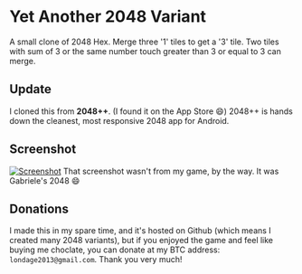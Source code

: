 # Yet Another 2048 Variant
A small clone of 2048 Hex. Merge three '1' tiles to get a '3' tile. Two tiles with sum of 3 or the same number touch greater than 3 or equal to 3 can merge.
## Update
I cloned this from <strong>2048++</strong>. (I found it on the App Store :smile:) 2048++ is hands down the cleanest, most responsive 2048 app for Android.
## Screenshot
[![Screenshot](http://pictures.gabrielecirulli.com/2048-20140309-234100.png)](http://pictures.gabrielecirulli.com/2048-20140309-234100.png)
That screenshot wasn't from my game, by the way. It was Gabriele's 2048 :smile:
## Donations
I made this in my spare time, and it's hosted on Github (which means I created many 2048 variants), but if you enjoyed the game and feel like buying me choclate, you can donate at my BTC address: `londage2013@gmail.com`. Thank you very much!
